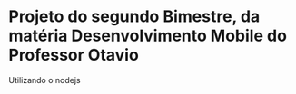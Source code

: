 # Projeto do segundo Bimestre, da matéria Desenvolvimento Mobile do Professor Otavio

Utilizando o nodejs
